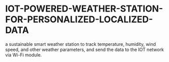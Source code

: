# IOT-POWERED-WEATHER-STATION-FOR-PERSONALIZED-LOCALIZED-DATA
a sustainable smart weather station to track temperature, humidity, wind speed, and other weather parameters, and send the data to the IOT network via Wi-Fi module.
